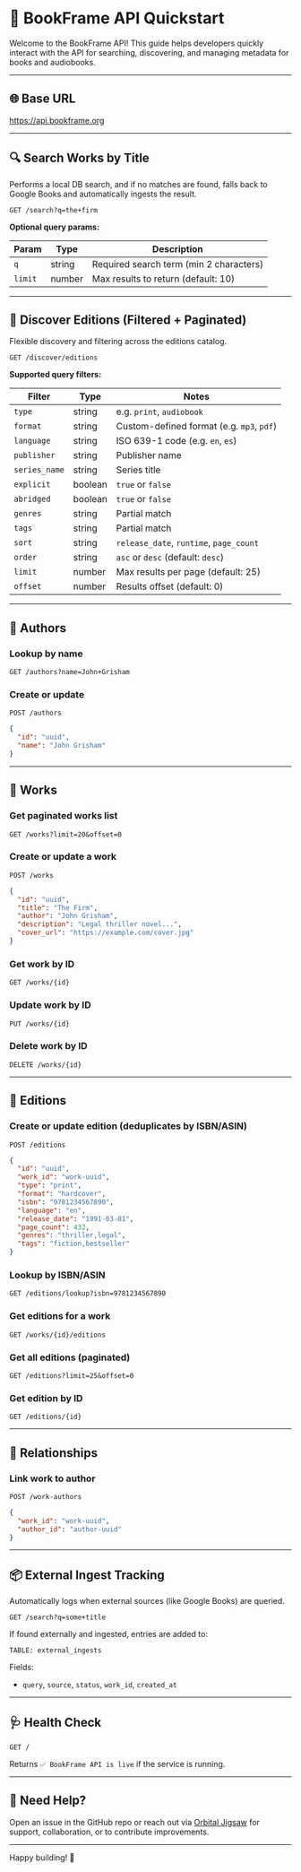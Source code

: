 # 🚀 BookFrame API Quickstart

Welcome to the BookFrame API! This guide helps developers quickly interact with the API for searching, discovering, and managing metadata for books and audiobooks.

---

## 🌐 Base URL

https://api.bookframe.org

---

## 🔍 Search Works by Title

Performs a local DB search, and if no matches are found, falls back to Google Books and automatically ingests the result.

```
GET /search?q=the+firm
```

**Optional query params:**

| Param   | Type   | Description                               |
|---------|--------|-------------------------------------------|
| `q`     | string | Required search term (min 2 characters)   |
| `limit` | number | Max results to return (default: 10)       |

---

## 🧭 Discover Editions (Filtered + Paginated)

Flexible discovery and filtering across the editions catalog.

```
GET /discover/editions
```

**Supported query filters:**

| Filter         | Type     | Notes                                      |
|----------------|----------|--------------------------------------------|
| `type`         | string   | e.g. `print`, `audiobook`                  |
| `format`       | string   | Custom-defined format (e.g. `mp3`, `pdf`)  |
| `language`     | string   | ISO 639-1 code (e.g. `en`, `es`)           |
| `publisher`    | string   | Publisher name                             |
| `series_name`  | string   | Series title                               |
| `explicit`     | boolean  | `true` or `false`                          |
| `abridged`     | boolean  | `true` or `false`                          |
| `genres`       | string   | Partial match                              |
| `tags`         | string   | Partial match                              |
| `sort`         | string   | `release_date`, `runtime`, `page_count`    |
| `order`        | string   | `asc` or `desc` (default: `desc`)          |
| `limit`        | number   | Max results per page (default: 25)         |
| `offset`       | number   | Results offset (default: 0)                |

---

## 👤 Authors

### Lookup by name

```
GET /authors?name=John+Grisham
```

### Create or update

```
POST /authors
```

```json
{
  "id": "uuid",
  "name": "John Grisham"
}
```

---

## 📘 Works

### Get paginated works list

```
GET /works?limit=20&offset=0
```

### Create or update a work

```
POST /works
```

```json
{
  "id": "uuid",
  "title": "The Firm",
  "author": "John Grisham",
  "description": "Legal thriller novel...",
  "cover_url": "https://example.com/cover.jpg"
}
```

### Get work by ID

```
GET /works/{id}
```

### Update work by ID

```
PUT /works/{id}
```

### Delete work by ID

```
DELETE /works/{id}
```

---

## 📕 Editions

### Create or update edition (deduplicates by ISBN/ASIN)

```
POST /editions
```

```json
{
  "id": "uuid",
  "work_id": "work-uuid",
  "type": "print",
  "format": "hardcover",
  "isbn": "9781234567890",
  "language": "en",
  "release_date": "1991-03-01",
  "page_count": 432,
  "genres": "thriller,legal",
  "tags": "fiction,bestseller"
}
```

### Lookup by ISBN/ASIN

```
GET /editions/lookup?isbn=9781234567890
```

### Get editions for a work

```
GET /works/{id}/editions
```

### Get all editions (paginated)

```
GET /editions?limit=25&offset=0
```

### Get edition by ID

```
GET /editions/{id}
```

---

## 🔗 Relationships

### Link work to author

```
POST /work-authors
```

```json
{
  "work_id": "work-uuid",
  "author_id": "author-uuid"
}
```

---

## 📦 External Ingest Tracking

Automatically logs when external sources (like Google Books) are queried.

```
GET /search?q=some+title
```

If found externally and ingested, entries are added to:

```
TABLE: external_ingests
```

Fields:
- `query`, `source`, `status`, `work_id`, `created_at`

---

## 🩺 Health Check

```
GET /
```

Returns `✅ BookFrame API is live` if the service is running.

---

## 💬 Need Help?

Open an issue in the GitHub repo or reach out via [Orbital Jigsaw](https://forums.orbitaljigsaw.com) for support, collaboration, or to contribute improvements.

---

Happy building! 🚀
